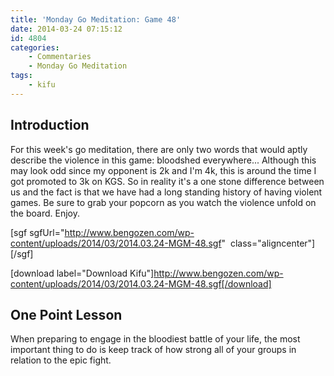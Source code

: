 ```yaml
---
title: 'Monday Go Meditation: Game 48'
date: 2014-03-24 07:15:12
id: 4804
categories:
	- Commentaries
	- Monday Go Meditation
tags:
	- kifu
---
```


## Introduction

For this week's go meditation, there are only two words that would aptly describe the violence in this game: bloodshed everywhere... Although this may look odd since my opponent is 2k and I'm 4k, this is around the time I got promoted to 3k on KGS. So in reality it's a one stone difference between us and the fact is that we have had a long standing history of having violent games. Be sure to grab your popcorn as you watch the violence unfold on the board. Enjoy.

[sgf sgfUrl="http://www.bengozen.com/wp-content/uploads/2014/03/2014.03.24-MGM-48.sgf"  class="aligncenter"][/sgf]

[download label="Download Kifu"]http://www.bengozen.com/wp-content/uploads/2014/03/2014.03.24-MGM-48.sgf[/download]

## **One Point Lesson**

When preparing to engage in the bloodiest battle of your life, the most important thing to do is keep track of how strong all of your groups in relation to the epic fight.